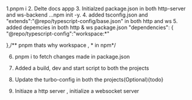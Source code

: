 1.pnpm i 
2. Delte docs appp
3. Initialzed package.json in both http-server and ws-backend ...npm init -y.
4. added tsconfig.json and "extends":"@repo/typescript-config/base.json" in both http and ws
5. added depemcies in both http & ws package.json "dependencies": {
    "@repo/typescript-config":"workspace:*" 
    
  },/** pnpm thats why workspace , * in npm*/

  6. pnpm i to fetch changes made in package.json

  7. Added a build, dev and start script to both the projects 
  8. Update the turbo-config in both the projects(Optional){todo}
  9. Initiaze a http server , initialize a websocket server